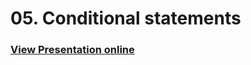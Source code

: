 # 05. Conditional statements
### [View Presentation online](https://rawgit.com/TelerikAcademy/SchoolAcademy/master/2015-10-Java-Fundamentals-1/05.%20Conditional-statements/slides/index.html)